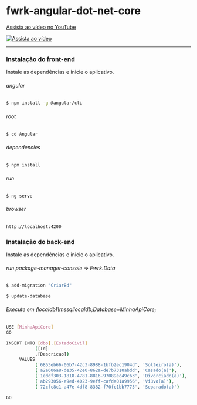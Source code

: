 # fwrk-angular-dot-net-core

[Assista ao vídeo no YouTube](https://www.youtube.com/watch?v=mWZBKsMvzW0)

[![Assista ao vídeo](https://img.youtube.com/vi/mWZBKsMvzW0/0.jpg)](https://www.youtube.com/watch?v=mWZBKsMvzW0)


---

### Instalação do front-end

Instale as dependências e inicie o aplicativo.

###### angular
```sh
$ npm install -g @angular/cli
```

###### root
```sh
$ cd Angular
```

###### dependencies
```sh
$ npm install
```

###### run
```sh
$ ng serve
```

###### browser
```sh
http://localhost:4200
```

### Instalação do back-end

Instale as dependências e inicie o aplicativo.

###### run package-manager-console => Fwrk.Data
```sh
$ add-migration "CriarBd"
```
```sh
$ update-database
```

###### Execute em (localdb)\\mssqllocaldb;Database=MinhaApiCore; 

```sh
USE [MinhaApiCore]
GO

INSERT INTO [dbo].[EstadoCivil]
           ([Id]
           ,[Descricao])
     VALUES
           ('6853eb66-06b7-42c3-8988-1bfb2ec1904d', 'Solteiro(a)'),
           ('a2e606a8-de35-42e0-862a-de7b7310abdd', 'Casado(a)'),
           ('1eddf303-1818-4781-8816-97089ec49c63', 'Divorciado(a)'),
           ('ab293056-e9ed-4023-9eff-cafda01a9956', 'Viúvo(a)'),
           ('72cfc8c1-a47e-4df8-8382-f70fc1bb7775', 'Separado(a)')

GO
```
